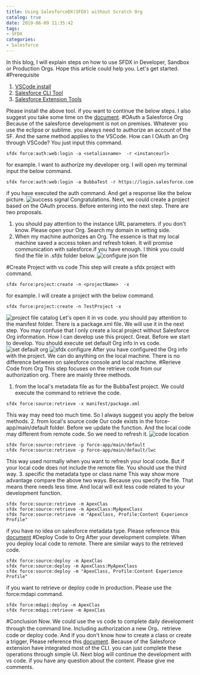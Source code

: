 ```yaml
---
title: Using SalesforceDX(SFDX) without Scratch Org
catalog: true
date: 2019-06-09 11:35:42
tags:
- SFDX
categories:
- Salesforce
---
```

In this blog, I will explain steps on how to use SFDX in Developer, Sandbox or Production Orgs. Hope this article could help you. Let's get started.
#Prerequisite
1. [VSCode install]([https://code.visualstudio.com/Download](https://code.visualstudio.com/Download)
)
2. [Salesforce CLI Tool]([https://developer.salesforce.com/tools/sfdxcli](https://developer.salesforce.com/tools/sfdxcli)
)
3. [Salesforce Extension Tools]([https://developer.salesforce.com/tools/extension_vscode](https://developer.salesforce.com/tools/extension_vscode)
)

Please install the above tool. if you want to continue the below steps. I also suggest you take some time on the [document]([https://forcedotcom.github.io/salesforcedx-vscode/](https://forcedotcom.github.io/salesforcedx-vscode/)
). 
#OAuth a Salesforce Org
Because of the salesforce development is not on premises. Whatever you use the eclipse or sublime. you always need to authorize an account of the SF. And the same method applies to the VSCode. How can I OAuth an Org through VSCode? You just input this command.
```
sfdx force:auth:web:login -a <setaliasname>  -r <instanceurl> 
 ```
for example. I want to authorize my developer org. I will open my terminal input the below command.
```
sfdx force:auth:web:login -a BubbaTest -r https://login.salesforce.com
```
if you have executed the auth command. And get a response like the below picture. ![success signal](https://upload-images.jianshu.io/upload_images/14975804-fe442cdc55629fd6.png?imageMogr2/auto-orient/strip%7CimageView2/2/w/1240)
Congratulations.  Next, we could create a project based on the OAuth process. Before entering into the next step. There are two proposals.
1. you should pay attention to the instance URL parameters. if you don't know. Please open your Org. Search my domain in setting side. 
2. When my machine authorizes an Org. The essence is that my local machine saved a access token and refresh token. It will promise communication with salesforce.if you have enough. I think you could find the file in .sfdx folder below.
![configure json file](https://upload-images.jianshu.io/upload_images/14975804-1f3b253b61f35164.png?imageMogr2/auto-orient/strip%7CimageView2/2/w/1240)

#Create Project with vs code
This step will create a sfdx project with command.
```
sfdx force:project:create -n <projectName>  -x
```
for example. I will create a project with the below command.
```
sfdx force:project:create -n TestProject -x 
```
![project file catalog](https://upload-images.jianshu.io/upload_images/14975804-f0b0373aaa351214.png?imageMogr2/auto-orient/strip%7CimageView2/2/w/1240)
Let's open it in vs code. you should pay attention to the manifest folder. There is a package.xml file. We will use it in the next step. You may confuse that I only create a local project without Salesforce Org information. How I can develop use this project. Great. Before we start to develop. You should execute set default Org info in vs code.
![set default org](https://upload-images.jianshu.io/upload_images/14975804-9fb114f22b42af7f.png?imageMogr2/auto-orient/strip%7CimageView2/2/w/1240)
![sfdx configure](https://upload-images.jianshu.io/upload_images/14975804-b05ea5a74c109b01.png?imageMogr2/auto-orient/strip%7CimageView2/2/w/1240)
After you have configured the Org info with the project. We can do anything on the local machine. There is no difference between on salesforce console and local machine.
#Rerieve Code from Org
This step focuses on the retrieve code from our authorization org. There are mainly three methods.
1. from the local's metadata file
as for the BubbaTest project. We could execute the command to retrieve the code.
```
sfdx force:source:retrieve -x manifest/package.xml 
```
This way may need too much time. So I always suggest you apply the below methods.
2. from local's source code
Our code exists in the force-app/main/default folder. Before we update the function. And the local code may different from remote code. So we need to refresh it.
![code location](https://upload-images.jianshu.io/upload_images/14975804-8a334aa387f291ea.png?imageMogr2/auto-orient/strip%7CimageView2/2/w/1240)
```
sfdx force:source:retrieve -p force-app/main/default 
sfdx force:source:retrieve -p force-app/main/default/lwc
```
This way used normally when you want to refresh your local code.  But if your local code does not include the remote file. You should use the third way.
3. specific the metadata type or class name
This way show more advantage compare the above two ways. Because you specify the file. That means there needs less time.  And local will exit less code related to your development function.
```
sfdx force:source:retrieve -m ApexClas
sfdx force:source:retrieve -m ApexClass:MyApexClass
sfdx force:source:retrieve -m "ApexClass, Profile:Content Experience Profile"
```
if you have no idea on salesforce metadata type. Please reference this [document](https://developer.salesforce.com/docs/atlas.en-us.218.0.api_meta.meta/api_meta/meta_types_list.htm)
#Deploy Code to Org
After your development complete.  When you deploy local code to remote. There are similar ways to the retrieved code.
```
sfdx force:source:deploy -m ApexClas
sfdx force:source:deploy -m ApexClass:MyApexClass
sfdx force:source:deploy -m "ApexClass, Profile:Content Experience Profile"
```
if you want to retrieve or deploy code in production. Please use the force:mdapi command.
```
sfdx force:mdapi:deploy -m ApexClas
sfdx force:mdapi:retrieve -m ApexClas
```
#Conclusion
Now. We could use the vs code to complete daily development through the command line. Including authorization a new Org、retrieve code or deploy code. And if you don't know how to create a class or create a trigger, Please reference this [document]([https://developer.salesforce.com/docs/atlas.en-us.sfdx_cli_reference.meta/sfdx_cli_reference/cli_reference_force_apex.htm#cli_reference_class_create](https://developer.salesforce.com/docs/atlas.en-us.sfdx_cli_reference.meta/sfdx_cli_reference/cli_reference_force_apex.htm#cli_reference_class_create)
). Because of the Salesforce extension have integrated most of the CLI. you can just complete these operations through simple UI. Next blog will continue the development with vs code.  if you have any question about the content. Please give me comments.